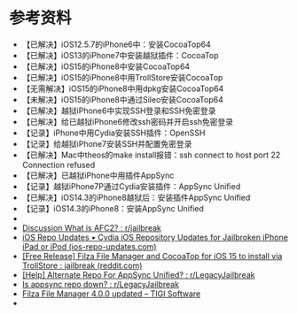 # 参考资料

* 【已解决】iOS12.5.7的iPhone6中：安装CocoaTop64
* 【已解决】iOS13的iPhone7中安装越狱插件：CocoaTop
* 【已解决】iOS15的iPhone8中安装CocoaTop64
* 【已解决】iOS15的iPhone8中用TrollStore安装CocoaTop
* 【无需解决】iOS15的iPhone8中用dpkg安装CocoaTop64
* 【未解决】iOS15的iPhone8中通过Sileo安装CocoaTop64
* 【已解决】越狱iPhone6中实现SSH登录和SSH免密登录
* 【已解决】给已越狱iPhone6修改ssh密码并开启ssh免密登录
* 【记录】iPhone中用Cydia安装SSH插件：OpenSSH
* 【记录】给越狱iPhone7安装SSH并配置免密登录
* 【已解决】Mac中theos的make install报错：ssh connect to host port 22 Connection refused
* 【已解决】已越狱iPhone中用插件AppSync
* 【记录】越狱iPhone7P通过Cydia安装插件：AppSync Unified
* 【已解决】iOS14.3的iPhone8越狱后：安装插件AppSync Unified
* 【记录】iOS14.3的iPhone8：安装AppSync Unified
* 
* [Discussion What is AFC2? : r/jailbreak](https://www.reddit.com/r/jailbreak/comments/b1lphh/discussion_what_is_afc2/)
* [iOS Repo Updates • Cydia iOS Repository Updates for Jailbroken iPhone iPad or iPod (ios-repo-updates.com)](https://www.ios-repo-updates.com/)
* [[Free Release] Filza File Manager and CocoaTop for iOS 15 to install via TrollStore : jailbreak (reddit.com)](https://www.reddit.com/r/jailbreak/comments/x6lok9/free_release_filza_file_manager_and_cocoatop_for/)
* [[Help] Alternate Repo For AppSync Unified? : r/LegacyJailbreak](https://www.reddit.com/r/LegacyJailbreak/comments/1drdgwm/help_alternate_repo_for_appsync_unified/)
* [Is appsync repo down? : r/LegacyJailbreak](https://www.reddit.com/r/LegacyJailbreak/comments/1dqpfal/is_appsync_repo_down/)
* [Filza File Manager 4.0.0 updated – TIGI Software](https://www.tigisoftware.com/default/?p=439)
* 